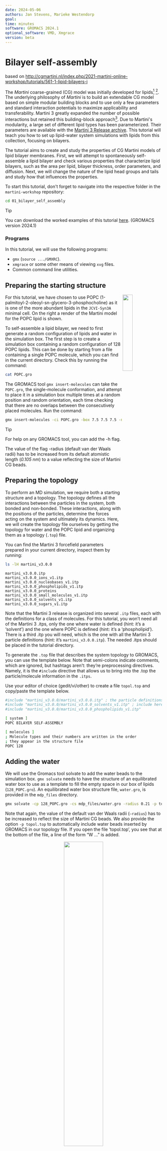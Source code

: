 ```yaml
---
date: 2024-05-06
authors: Jan Stevens, Marieke Westendorp
goal:
time: minutes
software: GROMACS 2024.1
optional_software: VMD, Xmgrace
version: beta
---
```


# Bilayer self-assembly

based on http://cgmartini.nl/index.php/2021-martini-online-workshop/tutorials/561-1-lipid-bilayers-i

The *Martini* coarse-grained (CG) model was initially developed for lipids[^marrink2004] [^marrink2007]. The underlying philosophy of *Martini* is to build an extendable CG model based on simple modular building blocks and to use only a few parameters and standard interaction potentials to maximize applicability and transferability. Martini 3 greatly expanded the number of possible interactions but retained this building-block approach[^souza2021]. Due to Martini's modularity, a large set of different lipid types has been parameterized. Their parameters are available with the [Martini 3 Release archive](../files/martini_v3.0.0). This tutorial will teach you how to set up lipid-water system simulations with lipids from this collection, focusing on bilayers.

The tutorial aims to create and study the properties of CG Martini models of lipid bilayer membranes. First, we will attempt to spontaneously self-assemble a lipid bilayer and check various properties that characterize lipid bilayers, such as the area per lipid, bilayer thickness, order parameters, and diffusion. Next, we will change the nature of the lipid head groups and tails and study how that influences the properties.

To start this tutorial, don't forget to navigate into the respective folder in the `martini-workshop` repository:

```sh
cd 01_bilayer_self_assembly
```

> [!TIP]
> You can download the worked examples of this tutorial [here](...). (GROMACS version 2024.1) 

### Programs

In this tutorial, we will use the following programs:

- `gmx` (`source .../GMXRC`).
- `xmgrace` or some other means of viewing `xvg` files.
- Common command line utilities.

## Preparing the starting structure

<img align="right" width="25%" src="../figures/01_POPC_CG.png">

For this tutorial, we have chosen to use POPC (1-palmitoyl-2-oleoyl-sn-glycero-3-phosphocholine) as it is one of the more abundant lipids in the `JCVI-Syn3A` minimal cell. On the right a render of the Martini model for the POPC lipid is shown.

To self-assemble a lipid bilayer, we need to first generate a random configuration of lipids and water in the simulation box. The first step is to create a simulation box containing a random configuration of 128 POPC lipids. This can be done by starting from a file containing a single POPC molecule, which you can find in the current directory. Check this by running the command:

```sh
cat POPC.gro
```

The GROMACS tool `gmx insert-molecules` can take the `POPC.gro`, the single-molecule conformation, and attempt to place it in a simulation box multiple times at a random position and random orientation, each time checking that there are no overlaps between the consecutively placed molecules. Run the command:

```sh {execute}
gmx insert-molecules -ci POPC.gro -box 7.5 7.5 7.5 -nmol 128 -radius 0.21 -try 500 -o 128_POPC.gro
```
>[!TIP]
> For help on any GROMACS tool, you can add the -h flag.

The value of the flag -radius (default van der Waals radii) has to be increased from its default atomistic length (*0.105 nm*) to a value reflecting the size of Martini CG beads.

## Preparing the topology

To perform an MD simulation, we require both a starting structure and a topology. The topology defines all the interactions between the particles in the system, both bonded and non-bonded. These interactions, along with the positions of the particles, determine the forces acting on the system and ultimately its dynamics. Here, we will create the topology file ourselves by getting the topology for water and the POPC lipid and organizing them as a topology (`.top`) file.

You can find the Martini 3 forcefield parameters prepared in your current directory, inspect them by running:

```sh
ls -lH martini_v3.0.0
```
```text
martini_v3.0.0.itp
martini_v3.0.0_ions_v1.itp
martini_v3.0.0_nucleobases_v1.itp
martini_v3.0.0_phospholipids_v1.itp
martini_v3.0.0_proteins
martini_v3.0.0_small_molecules_v1.itp
martini_v3.0.0_solvents_v1.itp
martini_v3.0.0_sugars_v1.itp
```
Note that the Martini 3 release is organized into several `.itp` files, each with the definitions for a class of molecules. For this tutorial, you won’t need all of the Martini 3 .itps, only the one where water is defined (hint: it’s a ‘solvent’) and the one where POPC is defined (hint: it’s a ‘phospholipid’). There is a third .itp you will need, which is the one with all the Martini 3 particle definitions (hint: it’s `martini_v3.0.0.itp`). The needed .itps should be placed in the tutorial directory.

To generate the `.top` file that describes the system topology to GROMACS, you can use the template below. Note that semi-colons indicate comments, which are ignored, but hashtags aren’t: they’re preprocessing directives. Namely, it is the `#include` directive that allows us to bring into the .top the particle/molecule information in the `.itps`. 

Use your editor of choice (gedit/vi/other) to create a file `topol.top` and copy/paste the template below.

```sh
#include "martini_v3.0.0/martini_v3.0.0.itp" ; the particle definitions should be included first
#include "martini_v3.0.0/martini_v3.0.0_solvents_v1.itp" ; include here the relevant .itps defining the molecules to use
#include "martini_v3.0.0/martini_v3.0.0_phospholipids_v1.itp"

[ system ]
POPC BILAYER SELF-ASSEMBLY

[ molecules ]
; Molecule types and their numbers are written in the order
; they appear in the structure file
POPC 128
```

## Adding the water

We will use the Gromacs tool solvate to add the water beads to the simulation box. `gmx solvate` needs to have the structure of an equilibrated water box to use as a template to fill the empty space in our box of lipids (`128_POPC.gro`). An equilibrated water box structure file, `water.gro`, is provided in the `mdp_files` directory.

```sh {execute}
gmx solvate -cp 128_POPC.gro -cs mdp_files/water.gro -radius 0.21 -p topol.top -o 128_POPC_solvated.gro
```

Note that again, the value of the default van der Waals radii (`—radius`) has to be increased to reflect the size of Martini CG beads. We also provide the option `-p topol.top` to automatically include water beads inserted by GROMACS in our topology file. If you open the file ‘topol.top’, you see that at the bottom of the file, a line of the form “W …” is added.

<div align="center">
<img src="../figures/01_initial_structure.png" width="50%"/>
</div>

<center>
*__Figure 1: Starting structure__  Snapshot of the system before the simulation.*
</center>

## A short energy minimization

Now that we have generated the initial structure for our simulation, we need to perform a brief energy minimization of the solvated system. This will help eliminate any high forces between beads that may have been placed too closely together. The settings file `em.mdp` is provided in the `mdp_files` directory. Feel free to inspect the settings file and afterward run the energy minimization:

```sh {execute}
mkdir -p em
gmx grompp -f mdp_files/em.mdp -c 128_POPC_solvated.gro -p topol.top -o em/em.tpr
gmx mdrun -v -s em/em.tpr -c em/em.gro
```

## Running the MD simulation

Now you are ready to run the self-assembly MD simulation using the `md.mdp` settings file and the energy-minimized structure. A short simulation of *50* ns, or *2.5* million simulation steps at *20* fs per step, should suffice to observe the self-assembly:

```sh {execute}
gmx grompp -f mdp_files/md.mdp -c minimized.gro -p topol.top -o md.tpr
gmx mdrun -v -s md.tpr -x md.xtc -c md.gro
```

This might take approximately *10* minutes on a single CPU but by default gmx mdrun will use all available CPUs on your machine. The `-v` option shows an estimate of the time to completion. See `gmx mdrun`’s help, `-h`, for instructions on how to tune the numbers of parallel threads used for the simulation. You may want to check the progress of the simulation to see whether the bilayer has already formed before the end of the simulation.

<div align="center">
<img src="../figures/01_bilayer.png" width="50%"/>
</div>

<center>
*__Figure 2: Self-assembled lipid bilayer__ Snapshot of the simulation after a short MD simulation.*
</center>

## Visualization

You may want to check the progress of the simulation to see whether the bilayer has already formed before the end of the simulation. The easiest way to do this is to use [VMD](https://www.ks.uiuc.edu/Research/vmd/) (Visual Molecular Dynamics):

```sh 
vmd em/em.gro md/md.xtc -e ../files/viz.vmd
```

Here, we use the option `-e ../files/viz.vmd`, which loads in default representations for the Martini molecules in this workshop.

> [!WARNING]
> If you are already using a `.vmdrc` file, it might interfere with the visualizations in this tutorial. 

You will notice that the default visualization is not optimal. VMD suffers from the fact that Martini bonds are usually not drawn because they are much longer than the default atomistic bond lengths, which VMD expects. One way to circumvent this problem is by using a plugin script `cg_bonds-v5.tcl` that takes the GROMACS topology file and adds the Martini bonds defined in the topology. 

To use this plugin, we must first make our topology files understandable for *cg_bonds*. This workshop will use `viz_top_writer.py,` to automate the *cleaning* of the topology files. This tool is provided in the `../files` directory, but you normally want to download it from [here](https://github.com/csbrasnett/martini_vis). In the vmd console run:

```tcl
../files/vis_top_writer.py -p topol.top
```

If successful, a file named `vis.top` is created in your current directory with necessary adjustments. Now that we have our visualization topology, we can run *cg_bonds* inside the vmd terminal. The script is again provided in the `../files` directory, but you would normally want to download it from [here](http://cgmartini.nl/index.php/tools2/visualization). Now you can create the CG bonds in VMD by running:

```tcl
source ../files/cg_bonds-v5.tcl

cg_bonds -top vis.top
```
If all the steps went well, you're VMD window, should look similar to *Figure 2*.


## Bilayer equilibrium run and analysis

Before we continue, please check if your bilayer was formed in a plane other than the xy-plane. Make sure to rotate the system so that it will, for this step you can use:

```sh
gmx editconf -f md/md.gro -rotate 90 0 0 -o md/md.gro
```
In case you did not get a bilayer at all, please extend your previous simulation or continue with the bilayer from the [worked examples](...).

The spontaneous assembly simulation was done using isotropic pressure coupling. The bilayer may have formed but is probably under tension because of the isotropic pressure coupling. Therefore, we first need to run a simulation in which the area of the bilayer can reach a proper equilibrium value. This requires that we use independent pressure coupling in the plane and perpendicular to the plane. Set up a simulation for another 50 ns at zero surface tension (we switch to semi-isotropic pressure coupling; if the pressure is the same in the plane and perpendicular to the plane, the bilayer will be at zero surface tension).

```sh {execute}
gmx grompp -f mdp_files/eq.mdp -c md/md.gro -p topol.top -o eq/eq.tpr
gmx mdrun -v -s eq.tpr -x eq.xtc -c md/md.gro
```

<details>
<summary> <strong> Good practices in membrane simulations </strong> </summary>


>To properly sample in an isothermal-isobaric ensemble, you should at this point switch to the Parrinello-Rahman barostat (12 ps is a typical tau-p value to use with it). The Parrinello-Rahman barostat is less robust than the Berendsen one, and may diverge (crash) if the system is far from equilibrium. As such, is usually used only on production runs, whereas Berendsen is used 
in preparation ones.

>Because of potentially poor heat transfer across the membrane-water interface, it is recommended that the solvent and the membrane groups of particles each be coupled to their own thermostat, to prevent unequal heat accumulation. You can set that in your .mdp using the tc-grps option.

>Buildup in numerical precision error may cause the system to gain overall momentum. This is undesirable because such translation will be interpreted as temperature by the thermostat, and result in an excessively cooled system. Such center-of mass motion (COMM) is corrected using comm-mode = linear. When membranes are involved, it is also possible (even in the absence of precision errors, or when controlling for COMM) that the membrane phase gains momentum relative to the water phase. In this case, the COMM should be corrected for each phase separately, using the comm-grps option. In some applications, it may be needed to further correct for the COMM of each leaflet separately.

</details>

### Bilayer thickness

As a first analysis we measure the overall bilayer thickness, using `gmx density`. You can get the density for a number of different functional groups in the lipid (e.g., phosphate and ammonium headgroup beads, carbon tail beads, etc) by feeding an appropriate index-file to `gmx density`. You can estimate the bilayer thickness from the distance between the headgroup peaks in the density profile.

```sh
gmx make_ndx -f eq/eq.gro

    > a P* [press Enter]

    > q [press Enter]
```


```sh
gmx density -f eq/eq.xtc -s eq/eq.tpr -b 15000 -n index.ndx -o p-density.xvg

    > 4 [press Enter]
```

Now you can open the `.xvg` file with Xmgrace:

```sh
xmgrace p-density.xvg 
```

A more appropriate way to compare to experimental measurements is to calculate the electron density profile. The gmx density tool also provides this option. However, you need to supply the program with a data file containing the number of electrons associated with each bead (option -ei electrons.dat). The format is described in the gromacs manual and not part of this tutorial.

Compare your results to those from small-angle neutron scattering experiments[4]:

- Thickness = *4.98 ± 0.15 nm*

- Area per lipid = *0.65 ± 0.05 nm^2*

### Lateral diffusion

To conclude calculate the lateral diffusion of the lipids in the membrane. Note that before calculating the lateral diffusion, you have to remove the jumps over the box boundaries with `gmx trjconv -pbc nojump`. Then, calculate the lateral diffusion using `gmx msd`. Take care to remove the overall center of mass motion (`-rmcomm`), and to fit the line only to the linear regime of the mean-square-displacement curve (`-beginfit` and `-endfit` options). To get the lateral diffusion, choose the `-lateral z` option.

```sh
gmx trjconv -f eq/eq.xtc -s eq/eq.tpr -pbc nojump -o eq/nojump.xtc

gmx msd -f eq/nojump.xtc -s eq/eq.tpr -rmcomm -lateral z -b 15000
```

Now you can open the `.xvg` file with Xmgrace:

```
xmgrace msd.xvg
```

In comparing the diffusion coefficient obtained from a Martini simulation to a measured one, one can expect a faster diffusion at the CG level due to the smoothened free energy landscape (note, however, that the use of a defined conversion factor is no longer recommended, as it can vary significantly depending on the molecule in question). Also note that the tool averages over all lipids to produce the MSD curve. It is probably much better to analyze the motion of each lipid individually and remove center-of-mass motion per leaflet.

## References
[^marrink2004]: Marrink, S. J., De Vries, A. H., and Mark, A. E. (2004) Coarse grained model for semiquantitative lipid simulations. J. Phys. Chem. B 108, 750–760. DOI:10.1021/jp036508g
[^marrink2007]: Marrink, S. J., Risselada, H. J., Yefimov, S., Tieleman, D. P., and De Vries, A. H. (2007) The MARTINI force field: coarse grained model for biomolecular simulations. J. Phys. Chem. B 111, 7812–7824. DOI:10.1021/jp071097f
[^souza2021]: Souza, P.C.T., Alessandri, R., Barnoud, J. et al. Martini 3: a general purpose force field for coarse-grained molecular dynamics. Nat Methods 18, 382–388 (2021). https://doi.org/10.1038/s41592-021-01098-3
